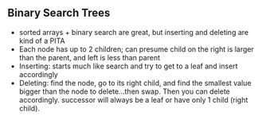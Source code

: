 ## Binary Search Trees
  - sorted arrays + binary search are great, but inserting and deleting are kind of a PITA
  - Each node has up to 2 children; can presume child on the right is larger than the parent, and left is less than parent
  - Inserting: starts much like search and try to get to a leaf and insert accordingly
  - Deleting: find the node, go to its right child, and find the smallest value bigger than the node to delete...then swap. Then you can delete accordingly. successor will always be a leaf or have only 1 child (right child).